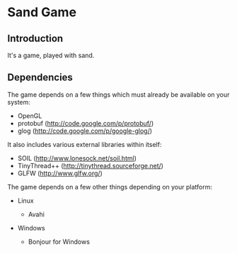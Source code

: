 Sand Game
=========

Introduction
------------

It's a game, played with sand.

Dependencies
------------

The game depends on a few things which must already be available on your system:

* OpenGL
* protobuf (http://code.google.com/p/protobuf/)
* glog (http://code.google.com/p/google-glog/)

It also includes various external libraries within itself:

* SOIL (http://www.lonesock.net/soil.html)
* TinyThread++ (http://tinythread.sourceforge.net/)
* GLFW (http://www.glfw.org/)

The game depends on a few other things depending on your platform:

* Linux
    * Avahi

* Windows
    * Bonjour for Windows